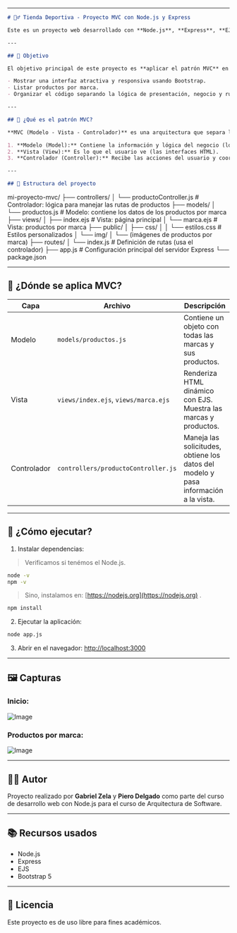 
---

```markdown
# 🏃‍♂️ Tienda Deportiva - Proyecto MVC con Node.js y Express

Este es un proyecto web desarrollado con **Node.js**, **Express**, **EJS** y el patrón de arquitectura **MVC (Modelo - Vista - Controlador)**. El sitio muestra productos deportivos organizados por marcas como **Nike, Adidas, Puma, Umbro, Fila, One** y **Under Armour**.

---

## 🎯 Objetivo

El objetivo principal de este proyecto es **aplicar el patrón MVC** en una aplicación web dinámica que permita:

- Mostrar una interfaz atractiva y responsiva usando Bootstrap.
- Listar productos por marca.
- Organizar el código separando la lógica de presentación, negocio y rutas.

---

## 🧠 ¿Qué es el patrón MVC?

**MVC (Modelo - Vista - Controlador)** es una arquitectura que separa las responsabilidades en tres capas principales:

1. **Modelo (Model):** Contiene la información y lógica del negocio (los datos).
2. **Vista (View):** Es lo que el usuario ve (las interfaces HTML).
3. **Controlador (Controller):** Recibe las acciones del usuario y coordina la respuesta entre el modelo y la vista.

---

## 📁 Estructura del proyecto

```

mi-proyecto-mvc/
├── controllers/
│   └── productoController.js       # Controlador: lógica para manejar las rutas de productos
├── models/
│   └── productos.js                # Modelo: contiene los datos de los productos por marca
├── views/
│   ├── index.ejs                   # Vista: página principal
│   └── marca.ejs                   # Vista: productos por marca
├── public/
│   ├── css/
│   │   └── estilos.css             # Estilos personalizados
│   └── img/
│       └── (imágenes de productos por marca)
├── routes/
│   └── index.js                    # Definición de rutas (usa el controlador)
├── app.js                          # Configuración principal del servidor Express
└── package.json

---

## 🔄 ¿Dónde se aplica MVC?

| Capa         | Archivo                                | Descripción |
|--------------|----------------------------------------|-------------|
| Modelo       | `models/productos.js`                  | Contiene un objeto con todas las marcas y sus productos. |
| Vista        | `views/index.ejs`, `views/marca.ejs`   | Renderiza HTML dinámico con EJS. Muestra las marcas y productos. |
| Controlador  | `controllers/productoController.js`    | Maneja las solicitudes, obtiene los datos del modelo y pasa información a la vista. |

---

## 🚀 ¿Cómo ejecutar?

1. Instalar dependencias:

> Verificamos si tenémos el Node.js.

```bash
node -v
npm -v
````
> Sino, instalamos en: [https://nodejs.org](https://nodejs.org) .

```bash
npm install
````

2. Ejecutar la aplicación:

```bash
node app.js
```

3. Abrir en el navegador:
   [http://localhost:3000](http://localhost:3000)

---

## 🖼️ Capturas


### Inicio:

![Image](https://github.com/user-attachments/assets/c19221f9-a1b2-4a18-b1a9-1a81663ea8bd)

### Productos por marca:

![Image](https://github.com/user-attachments/assets/1f157e1b-dddc-4b65-bee5-e5a0d0695a11)

---

## 🧑‍💻 Autor

Proyecto realizado por **Gabriel Zela** y **Piero Delgado** como parte del curso de desarrollo web con Node.js para el curso de Arquitectura de Software.

---

## 📚 Recursos usados

* Node.js
* Express
* EJS
* Bootstrap 5

---

## 📝 Licencia

Este proyecto es de uso libre para fines académicos.

````
